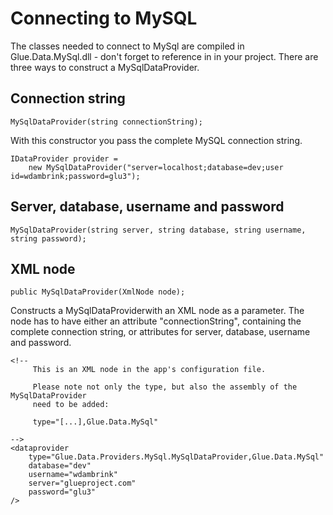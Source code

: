 # Connecting to MySQL #

The classes needed to connect to MySql are compiled in Glue.Data.MySql.dll - don't forget to reference in in your project. There are three ways to construct a MySqlDataProvider.

## Connection string ##
`MySqlDataProvider(string connectionString);`

With this constructor you pass the complete MySQL connection string.
```
IDataProvider provider = 
    new MySqlDataProvider("server=localhost;database=dev;user id=wdambrink;password=glu3");
```

## Server, database, username and password ##
`MySqlDataProvider(string server, string database, string username, string password);`

## XML node ##
`public MySqlDataProvider(XmlNode node);`

Constructs a MySqlDataProviderwith an XML node as a parameter. The node has to have either an attribute "connectionString", containing the complete connection string, or attributes for server, database, username and password.

```
<!-- 
     This is an XML node in the app's configuration file.

     Please note not only the type, but also the assembly of the MySqlDataProvider
     need to be added:
    
     type="[...],Glue.Data.MySql"

-->
<dataprovider
    type="Glue.Data.Providers.MySql.MySqlDataProvider,Glue.Data.MySql"
    database="dev"
    username="wdambrink"
    server="glueproject.com"
    password="glu3"
/>
```
